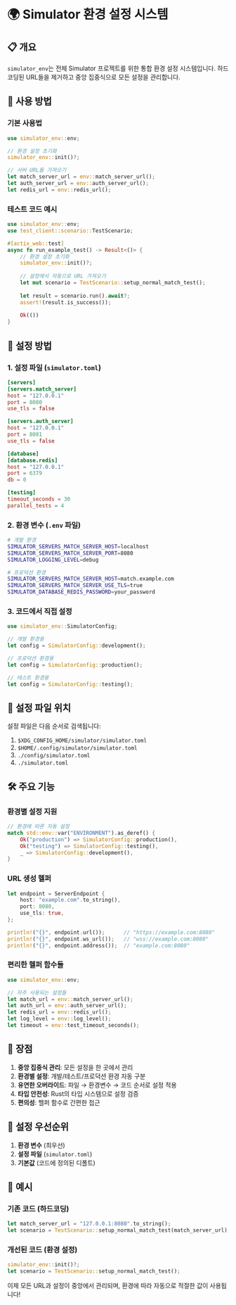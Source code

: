 # 🌍 Simulator 환경 설정 시스템

## 📋 개요

`simulator_env`는 전체 Simulator 프로젝트를 위한 통합 환경 설정 시스템입니다. 하드코딩된 URL들을 제거하고 중앙 집중식으로 모든 설정을 관리합니다.

## 🚀 사용 방법

### 기본 사용법

```rust
use simulator_env::env;

// 환경 설정 초기화
simulator_env::init()?;

// 서버 URL들 가져오기
let match_server_url = env::match_server_url();
let auth_server_url = env::auth_server_url();
let redis_url = env::redis_url();
```

### 테스트 코드 예시

```rust
use simulator_env::env;
use test_client::scenario::TestScenario;

#[actix_web::test]
async fn run_example_test() -> Result<()> {
    // 환경 설정 초기화
    simulator_env::init()?;
    
    // 설정에서 자동으로 URL 가져오기
    let mut scenario = TestScenario::setup_normal_match_test();
    
    let result = scenario.run().await?;
    assert!(result.is_success());
    
    Ok(())
}
```

## 🔧 설정 방법

### 1. 설정 파일 (`simulator.toml`)

```toml
[servers]
[servers.match_server]
host = "127.0.0.1"
port = 8080
use_tls = false

[servers.auth_server]
host = "127.0.0.1"
port = 8081
use_tls = false

[database]
[database.redis]
host = "127.0.0.1"
port = 6379
db = 0

[testing]
timeout_seconds = 30
parallel_tests = 4
```

### 2. 환경 변수 (`.env` 파일)

```bash
# 개발 환경
SIMULATOR_SERVERS_MATCH_SERVER_HOST=localhost
SIMULATOR_SERVERS_MATCH_SERVER_PORT=8080
SIMULATOR_LOGGING_LEVEL=debug

# 프로덕션 환경
SIMULATOR_SERVERS_MATCH_SERVER_HOST=match.example.com
SIMULATOR_SERVERS_MATCH_SERVER_USE_TLS=true
SIMULATOR_DATABASE_REDIS_PASSWORD=your_password
```

### 3. 코드에서 직접 설정

```rust
use simulator_env::SimulatorConfig;

// 개발 환경용
let config = SimulatorConfig::development();

// 프로덕션 환경용
let config = SimulatorConfig::production();

// 테스트 환경용
let config = SimulatorConfig::testing();
```

## 📂 설정 파일 위치

설정 파일은 다음 순서로 검색됩니다:

1. `$XDG_CONFIG_HOME/simulator/simulator.toml`
2. `$HOME/.config/simulator/simulator.toml`
3. `./config/simulator.toml`
4. `./simulator.toml`

## 🛠️ 주요 기능

### 환경별 설정 지원

```rust
// 환경에 따른 자동 설정
match std::env::var("ENVIRONMENT").as_deref() {
    Ok("production") => SimulatorConfig::production(),
    Ok("testing") => SimulatorConfig::testing(),
    _ => SimulatorConfig::development(),
}
```

### URL 생성 헬퍼

```rust
let endpoint = ServerEndpoint {
    host: "example.com".to_string(),
    port: 8080,
    use_tls: true,
};

println!("{}", endpoint.url());      // "https://example.com:8080"
println!("{}", endpoint.ws_url());   // "wss://example.com:8080"
println!("{}", endpoint.address());  // "example.com:8080"
```

### 편리한 헬퍼 함수들

```rust
use simulator_env::env;

// 자주 사용되는 설정들
let match_url = env::match_server_url();
let auth_url = env::auth_server_url();
let redis_url = env::redis_url();
let log_level = env::log_level();
let timeout = env::test_timeout_seconds();
```

## 🎯 장점

1. **중앙 집중식 관리**: 모든 설정을 한 곳에서 관리
2. **환경별 설정**: 개발/테스트/프로덕션 환경 자동 구분
3. **유연한 오버라이드**: 파일 → 환경변수 → 코드 순서로 설정 적용
4. **타입 안전성**: Rust의 타입 시스템으로 설정 검증
5. **편의성**: 헬퍼 함수로 간편한 접근

## 🔄 설정 우선순위

1. **환경 변수** (최우선)
2. **설정 파일** (`simulator.toml`)
3. **기본값** (코드에 정의된 디폴트)

## 📝 예시

### 기존 코드 (하드코딩)
```rust
let match_server_url = "127.0.0.1:8080".to_string();
let scenario = TestScenario::setup_normal_match_test(match_server_url);
```

### 개선된 코드 (환경 설정)
```rust
simulator_env::init()?;
let scenario = TestScenario::setup_normal_match_test();
```

이제 모든 URL과 설정이 중앙에서 관리되며, 환경에 따라 자동으로 적절한 값이 사용됩니다!